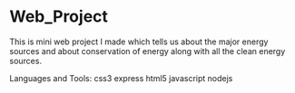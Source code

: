 # Web_Project
This is mini web project I made which tells us about the major energy sources and about conservation of energy along with all the clean energy sources.

Languages and Tools:
css3
express
html5
javascript
nodejs
